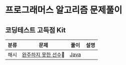 # 프로그래머스 알고리즘 문제풀이

## 코딩테스트 고득점 Kit

|분류|문제|풀이|설명|
|:---:|:---:|:---:|:---:|
|해시|[완주하지 못한 선수](https://programmers.co.kr/learn/courses/30/lessons/42576?language=java)|[Java](https://github.com/steven0301/Programmers-Algorithm/blob/master/java/finish.java)||

